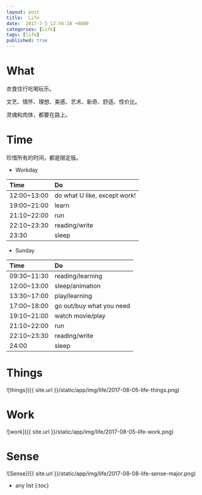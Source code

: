 ```yaml
---
layout: post
title:  Life
date:  2017-7-5 12:56:28 +0800
categories: [Life]
tags: [life]
published: true
---
```



# What

衣食住行吃喝玩乐。

文艺、情怀、理想、美感、艺术、新奇、舒适、性价比。

灵魂和肉体，都要在路上。


# Time

珍惜所有的时间，都是限定版。

- Workday

| Time | Do |
|:---|:----|
| 12:00~13:00 | do what U like, except work! |
| 19:00~21:00 | learn |
| 21:10~22:00 | run |
| 22:10~23:30 | reading/write |
| 23:30 | sleep |

- Sunday

| Time | Do |
|:---|:----|
| 09:30~11:30 | reading/learning |
| 12:00~13:00 | sleep/animation |
| 13:30~17:00 | play/learning |
| 17:00~18:00 | go out/buy what you need |
| 19:10~21:00 | watch movie/play |
| 21:10~22:00 | run |
| 22:10~23:30 | reading/write |
| 24:00 | sleep |
 

# Things
 
![things]({{ site.url }}/static/app/img/life/2017-08-05-life-things.png)

# Work

![work]({{ site.url }}/static/app/img/life/2017-08-05-life-work.png)

# Sense

![Sense]({{ site.url }}/static/app/img/life/2017-08-08-life-sense-major.png)

* any list
{:toc}
